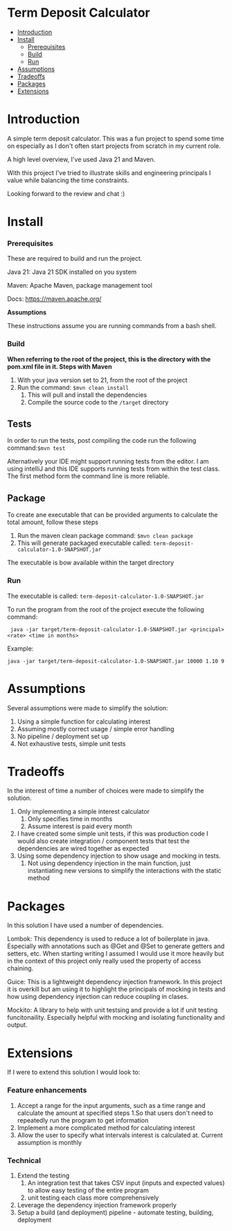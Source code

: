 # Term Deposit Calculator

- [Introduction](#introduction)
- [Install](#install)
  - [Prerequisites](#prerequisites)
  - [Build](#build)
  - [Run](#run)
- [Assumptions](#assumptions)
- [Tradeoffs](#tradeoffs)
- [Packages](#packages)
- [Extensions](#extensions)

# Introduction

A simple term deposit calculator. This was a fun project to spend some time on especially as I don't
often start projects from scratch in my current role.

A high level overview, I've used Java 21 and Maven. 

With this project I've tried to illustrate skills and engineering principals I value while balancing 
the time constraints. 

Looking forward to the review and chat :)

# Install

### Prerequisites

These are required to build and run the project.

Java 21: Java 21 SDK installed on you system

Maven: Apache Maven, package management tool

Docs: https://maven.apache.org/

**Assumptions**

These instructions assume you are running commands from a bash shell.

### Build 

**When referring to the root of the project, this is the directory with the pom.xml file in it.
Steps with Maven**

1. With your java version set to 21, from the root of the project
2. Run the command: `$mvn clean install`
   1. This will pull and install the dependencies
   2. Compile the source code to the `/target` directory

## Tests

In order to run the tests, post compiling the code run the following command:`$mvn test`

Alternatively your IDE might support running tests from the editor. I am using intelliJ
and this IDE supports running tests from within the test class. The first method form the command line
is more reliable.

## Package

To create ane executable that can be provided arguments to calculate the total amount, follow these steps

1. Run the maven clean package command: `$mvn clean package`
2. This will generate packaged executable called: `term-deposit-calculator-1.0-SNAPSHOT.jar`

The executable is bow available within the target directory

### Run

The executable is called: `term-deposit-calculator-1.0-SNAPSHOT.jar`

To run the program from the root of the project execute the following command:
```
 java -jar target/term-deposit-calculator-1.0-SNAPSHOT.jar <principal> <rate> <time in months>
```

Example:

```
java -jar target/term-deposit-calculator-1.0-SNAPSHOT.jar 10000 1.10 9
```


# Assumptions

Several assumptions were made to simplify the solution:
1. Using a simple function for calculating interest
2. Assuming mostly correct usage / simple error handling
3. No pipeline / deployment set up 
4. Not exhaustive tests, simple unit tests

# Tradeoffs

In the interest of time a number of choices were made to
simplify the solution. 
1. Only implementing a simple interest calculator
   1. Only specifies time in months
   2. Assume interest is paid every month
2. I have created some simple unit tests, if this was production code I would also create integration / component tests that test the dependencies are wired together as expected
3. Using some dependency injection to show usage and mocking in tests. 
   1. Not using dependency injection in the main function, just instantiating new versions to simplify the interactions with the static method

# Packages 

In this solution I have used a number of dependencies.

Lombok: This dependency is used to reduce a lot of boilerplate in java. Especially with annotations such
as @Get and @Set to generate getters and setters, etc. When starting writing I assumed I would use it more heavily
but in the context of this project only really used the property of access chaining. 

Guice: 
This is a lightweight dependency injection framework. In this project it is overkill but am using it to highlight the 
principals of mocking in tests and how using dependency injection can reduce coupling in clases.

Mockito:
A library to help with unit testsing and provide a lot if unit testing funcitonaility. Especially helpful with mocking 
and isolating functionality and output.

# Extensions 

If I were to extend this solution I would look to:

### Feature enhancements

1. Accept a range for the input arguments, such as a time range and calculate the amount at specified steps
   1.So that users don't need to repeatedly run the program to get information
2. Implement a more complicated method for calculating interest
3. Allow the user to specify what intervals interest is calculated at. Current assumption is monthly

### Technical 

1. Extend the testing
   1. An integration test that takes CSV input (inputs and expected values) to allow easy testing of the entire program
   2. unit testing each class more comprehensively
3. Leverage the dependency injection framework properly
4. Setup a build (and deployment) pipeline - automate testing, building, deployment


